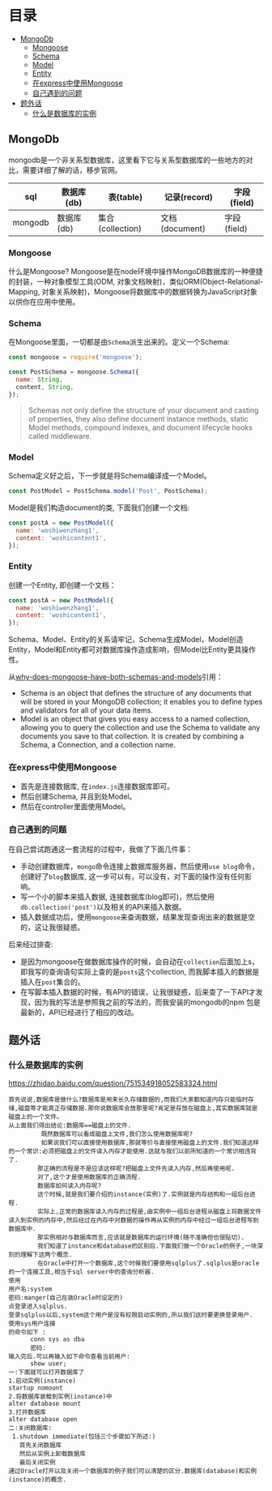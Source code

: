 # 目录

<!-- vim-markdown-toc GFM -->
* [MongoDb](#mongodb)
  * [Mongoose](#mongoose)
  * [Schema](#schema)
  * [Model](#model)
  * [Entity](#entity)
  * [在express中使用Mongoose](#在express中使用mongoose)
  * [自己遇到的问题](#自己遇到的问题)
* [题外话](#题外话)
  * [什么是数据库的实例](#什么是数据库的实例)

<!-- vim-markdown-toc -->

## MongoDb

mongodb是一个非关系型数据库，这里看下它与关系型数据库的一些地方的对比，需要详细了解的话，移步官网。

|   sql   | 数据库(db) |     表(table)    |  记录(record)    | 字段(field) |
| ------- | ---------- | ---------------  | ---------------  | ----------  |
| mongodb | 数据库(db) | 集合(collection) |  文档(document)  | 字段(field) |

### Mongoose

什么是Mongoose? Mongoose是在node环境中操作MongoDB数据库的一种便捷的封装，一种对象模型工具(ODM, 对象文档映射)，类似ORM(Object-Relational-Mapping, 对象关系映射)，Mongoose将数据库中的数据转换为JavaScript对象以供你在应用中使用。

### Schema

在Mongoose里面，一切都是由`Schema`派生出来的。定义一个Schema:
```javascript
const mongoose = require('mongoose');

const PostSchema = mongoose.Schema({
  name: String,
  content, String,
});
```

> Schemas not only define the structure of your document and casting of properties, they also define document instance methods, static Model methods, compound indexes, and document lifecycle hooks called middleware.

### Model

Schema定义好之后，下一步就是将Schema编译成一个Model。
```javascript
const PostModel = PostSchema.model('Post', PostSchema);
```
Model是我们构造document的类, 下面我们创建一个文档:
```javascript
const postA = new PostModel({
  name: 'woshiwenzhang1',
  content: 'woshicontent1',
});
```

### Entity

创建一个Entity, 即创建一个文档：
```javascript
const postA = new PostModel({
  name: 'woshiwenzhang1',
  content: 'woshicontent1',
});
```

Schema、Model、Entity的关系请牢记，Schema生成Model，Model创造Entity，Model和Entity都可对数据库操作造成影响，但Model比Entity更具操作性。

从[why-does-mongoose-have-both-schemas-and-models](https://stackoverflow.com/questions/9127174/why-does-mongoose-have-both-schemas-and-models)引用：
* Schema is an object that defines the structure of any documents that will be stored in your MongoDB collection; it enables you to define types and validators for all of your data items.
* Model is an object that gives you easy access to a named collection, allowing you to query the collection and use the Schema to validate any documents you save to that collection. It is created by combining a Schema, a Connection, and a collection name.

### 在express中使用Mongoose

* 首先是连接数据库, 在`index.js`连接数据库即可。
* 然后创建Schema, 并且到处Model。
* 然后在controller里面使用Model。

### 自己遇到的问题

在自己尝试跑通这一套流程的过程中，我做了下面几件事：

* 手动创建数据库，`mongo`命令连接上数据库服务器，然后使用`use blog`命令，创建好了`blog`数据库, 这一步可以有，可以没有，对下面的操作没有任何影响。
* 写一个小的脚本来插入数据, 连接数据库(blog即可)，然后使用`db.collection('post')`以及相关的API来插入数据。
* 插入数据成功后，使用`mongoose`来查询数据，结果发现查询出来的数据是空的，这让我很疑惑。

后来经过排查:

* 是因为mongoose在做数据库操作的时候，会自动在`collection`后面加上s，即我写的查询语句实际上查的是`posts`这个collection, 而我脚本插入的数据是插入在`post`集合的。
* 在写脚本插入数据的时候，有API的错误，让我很疑惑，后来查了一下API才发现，因为我的写法是参照我之前的写法的，而我安装的mongodb的npm 包是最新的，API已经进行了相应的改动。

## 题外话

### 什么是数据库的实例

https://zhidao.baidu.com/question/751534918052583324.html

```
首先说说,数据库是做什么?数据库是用来长久存储数据的,而我们大家都知道内存只能临时存储,磁盘等才能真正存储数据.那你说数据库会放那里呢?肯定是存放在磁盘上,其实数据库就是磁盘上的一个文件。
从上面我们得出结论:数据库==磁盘上的文件.
         既然数据库可以看成磁盘上文件,我们怎么使用数据库呢?
         如果说我们可以直接使用数据库,那就等价与直接使用磁盘上的文件.我们知道这样的一个常识:必须把磁盘上的文件读入内存才能使用.这就与我们以前所知道的一个常识相违背了.
        那正确的流程是不是应该这样呢?把磁盘上文件先读入内存,然后再使用呢.
        对了,这个才是使用数据库的正确流程.
        数据库如何读入内存呢?
        这个时候,就是我们要介绍的instance(实例)了.实例就是内存结构和一组后台进程.
        实际上,正常的数据库读入内存的过程是,由实例中一组后台进程从磁盘上将数据文件读入到实例的内存中,然后经过在内存中对数据的操作再从实例的内存中经过一组后台进程写到数据库中.
        那实例相对与数据库而言,应该就是数据库的运行环境(随不准确但也很贴切).
        我们知道了instance和database的区别后.下面我们做一个Oracle的例子,一块深刻的理解下这两个概念.
        在Oracle中打开一个数据库,这个时候我们要使用sqlplus了.sqlplus是oracle的一个连接工具,相当于sql server中的查询分析器.
使用
用户名:system
密码:manger(自己在装Oracle时设定的)
点登录进入sqlplus.
登录sqlplus以后,system这个用户是没有权限启动实例的,所以我们这时要更换登录用户.
使用sys用户连接
的命令如下 :
      conn sys as dba
      密码:
输入完后.可以再输入如下命令查看当前用户:
      show user;
一:下面就可以打开数据库了
1.启动实例(instance)
startup nomount
2.将数据库装载到实例(instance)中
alter database mount
3.打开数据库
alter database open
二:关闭数据库:
 1.shutdown immediate(包括三个步骤如下所述:)
   首先关闭数据库
   然后从实例上卸载数据库
   最后关闭实例
通过Oracle打开以及关闭一个数据库的例子我们可以清楚的区分.数据库(database)和实例(instance)的概念.
```
